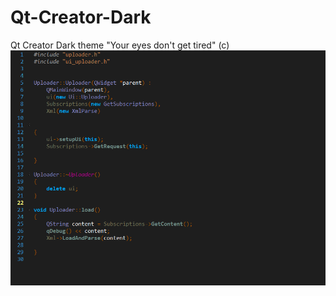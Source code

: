 Qt-Creator-Dark
===============

Qt Creator Dark theme 
"Your eyes don't get tired" (c)
![image](https://github.com/Deniskore/Qt-Creator-Dark/blob/master/wtQzatez0IZSruAt4Cw.png)